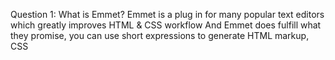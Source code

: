 Question 1: What is Emmet?
Emmet is a plug in for many popular text editors which greatly improves HTML & CSS workflow And Emmet does fulfill what they promise, you can use short expressions to generate HTML markup, CSS
